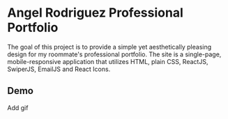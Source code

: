 # Angel Rodriguez Professional Portfolio

The goal of this project is to provide a simple yet aesthetically pleasing design for my roommate's professional portfolio. The site is a single-page, mobile-responsive application that utilizes HTML, plain CSS, ReactJS, SwiperJS, EmailJS and React Icons.

## Demo

Add gif